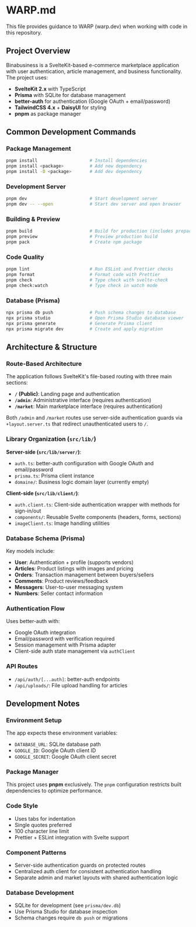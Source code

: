 # WARP.md

This file provides guidance to WARP (warp.dev) when working with code in this repository.

## Project Overview

Binabusiness is a SvelteKit-based e-commerce marketplace application with user authentication, article management, and business functionality. The project uses:

- **SvelteKit 2.x** with TypeScript
- **Prisma** with SQLite for database management  
- **better-auth** for authentication (Google OAuth + email/password)
- **TailwindCSS 4.x** + **DaisyUI** for styling
- **pnpm** as package manager

## Common Development Commands

### Package Management
```bash
pnpm install                    # Install dependencies
pnpm install <package>          # Add new dependency
pnpm install -D <package>       # Add dev dependency
```

### Development Server
```bash
pnpm dev                        # Start development server
pnpm dev -- --open              # Start dev server and open browser
```

### Building & Preview
```bash
pnpm build                      # Build for production (includes prepack)
pnpm preview                    # Preview production build
pnpm pack                       # Create npm package
```

### Code Quality
```bash
pnpm lint                       # Run ESLint and Prettier checks
pnpm format                     # Format code with Prettier
pnpm check                      # Type check with svelte-check
pnpm check:watch                # Type check in watch mode
```

### Database (Prisma)
```bash
npx prisma db push              # Push schema changes to database
npx prisma studio               # Open Prisma Studio database viewer
npx prisma generate             # Generate Prisma client
npx prisma migrate dev          # Create and apply migration
```

## Architecture & Structure

### Route-Based Architecture
The application follows SvelteKit's file-based routing with three main sections:

- **`/` (Public)**: Landing page and authentication
- **`/admin`**: Administrative interface (requires authentication)
- **`/market`**: Main marketplace interface (requires authentication)

Both `/admin` and `/market` routes use server-side authentication guards via `+layout.server.ts` that redirect unauthenticated users to `/`.

### Library Organization (`src/lib/`)

**Server-side (`src/lib/server/`)**:
- `auth.ts`: better-auth configuration with Google OAuth and email/password
- `prisma.ts`: Prisma client instance
- `domaine/`: Business logic domain layer (currently empty)

**Client-side (`src/lib/client/`)**:
- `auth.client.ts`: Client-side authentication wrapper with methods for sign-in/out
- `components/`: Reusable Svelte components (headers, forms, sections)
- `imageClient.ts`: Image handling utilities

### Database Schema (Prisma)
Key models include:
- **User**: Authentication + profile (supports vendors)
- **Articles**: Product listings with images and pricing
- **Orders**: Transaction management between buyers/sellers
- **Comments**: Product reviews/feedback
- **Messagers**: User-to-user messaging system
- **Numbers**: Seller contact information

### Authentication Flow
Uses better-auth with:
- Google OAuth integration
- Email/password with verification required
- Session management with Prisma adapter
- Client-side auth state management via `authClient`

### API Routes
- `/api/auth/[...auth]`: better-auth endpoints
- `/api/uploads/`: File upload handling for articles

## Development Notes

### Environment Setup
The app expects these environment variables:
- `DATABASE_URL`: SQLite database path
- `GOOGLE_ID`: Google OAuth client ID  
- `GOOGLE_SECRET`: Google OAuth client secret

### Package Manager
This project uses **pnpm** exclusively. The `pnpm` configuration restricts built dependencies to optimize performance.

### Code Style
- Uses tabs for indentation
- Single quotes preferred
- 100 character line limit
- Prettier + ESLint integration with Svelte support

### Component Patterns
- Server-side authentication guards on protected routes
- Centralized auth client for consistent authentication handling
- Separate admin and market layouts with shared authentication logic

### Database Development
- SQLite for development (see `prisma/dev.db`)
- Use Prisma Studio for database inspection
- Schema changes require `db push` or migrations
